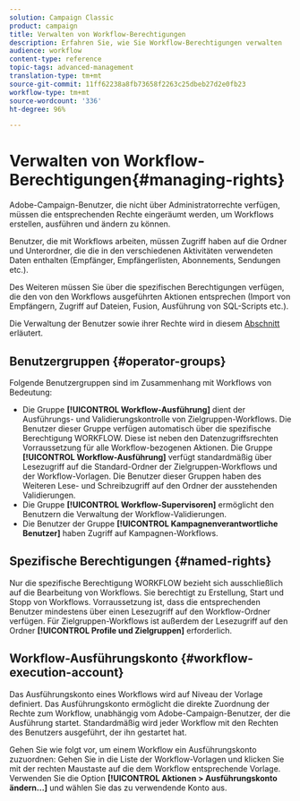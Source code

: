 ```yaml
---
solution: Campaign Classic
product: campaign
title: Verwalten von Workflow-Berechtigungen
description: Erfahren Sie, wie Sie Workflow-Berechtigungen verwalten
audience: workflow
content-type: reference
topic-tags: advanced-management
translation-type: tm+mt
source-git-commit: 11ff62238a8fb73658f2263c25dbeb27d2e0fb23
workflow-type: tm+mt
source-wordcount: '336'
ht-degree: 96%

---
```



# Verwalten von Workflow-Berechtigungen{#managing-rights}

Adobe-Campaign-Benutzer, die nicht über Administratorrechte verfügen, müssen die entsprechenden Rechte eingeräumt werden, um Workflows erstellen, ausführen und ändern zu können.

Benutzer, die mit Workflows arbeiten, müssen Zugriff haben auf die Ordner und Unterordner, die die in den verschiedenen Aktivitäten verwendeten Daten enthalten (Empfänger, Empfängerlisten, Abonnements, Sendungen etc.).

Des Weiteren müssen Sie über die spezifischen Berechtigungen verfügen, die den von den Workflows ausgeführten Aktionen entsprechen (Import von Empfängern, Zugriff auf Dateien, Fusion, Ausführung von SQL-Scripts etc.).

Die Verwaltung der Benutzer sowie ihrer Rechte wird in diesem [Abschnitt](../../platform/using/access-management.md) erläutert.

## Benutzergruppen {#operator-groups}

Folgende Benutzergruppen sind im Zusammenhang mit Workflows von Bedeutung:

* Die Gruppe **[!UICONTROL Workflow-Ausführung]** dient der Ausführungs- und Validierungskontrolle von Zielgruppen-Workflows. Die Benutzer dieser Gruppe verfügen automatisch über die spezifische Berechtigung WORKFLOW. Diese ist neben den Datenzugriffsrechten Vorraussetzung für alle Workflow-bezogenen Aktionen. Die Gruppe **[!UICONTROL Workflow-Ausführung]** verfügt standardmäßig über Lesezugriff auf die Standard-Ordner der Zielgruppen-Workflows und der Workflow-Vorlagen. Die Benutzer dieser Gruppen haben des Weiteren Lese- und Schreibzugriff auf den Ordner der ausstehenden Validierungen.
* Die Gruppe **[!UICONTROL Workflow-Supervisoren]** ermöglicht den Benutzern die Verwaltung der Workflow-Validierungen.
* Die Benutzer der Gruppe **[!UICONTROL Kampagnenverantwortliche Benutzer]** haben Zugriff auf Kampagnen-Workflows.

## Spezifische Berechtigungen {#named-rights}

Nur die spezifische Berechtigung WORKFLOW bezieht sich ausschließlich auf die Bearbeitung von Workflows. Sie berechtigt zu Erstellung, Start und Stopp von Workflows. Vorraussetzung ist, dass die entsprechenden Benutzer mindestens über einen Lesezugriff auf den Workflow-Ordner verfügen. Für Zielgruppen-Workflows ist außerdem der Lesezugriff auf den Ordner **[!UICONTROL Profile und Zielgruppen]** erforderlich.

## Workflow-Ausführungskonto {#workflow-execution-account}

Das Ausführungskonto eines Workflows wird auf Niveau der Vorlage definiert. Das Ausführungskonto ermöglicht die direkte Zuordnung der Rechte zum Workflow, unabhängig vom Adobe-Campaign-Benutzer, der die Ausführung startet. Standardmäßig wird jeder Workflow mit den Rechten des Benutzers ausgeführt, der ihn gestartet hat.

Gehen Sie wie folgt vor, um einem Workflow ein Ausführungskonto zuzuordnen: Gehen Sie in die Liste der Workflow-Vorlagen und klicken Sie mit der rechten Maustaste auf die dem Workflow entsprechende Vorlage. Verwenden Sie die Option **[!UICONTROL Aktionen > Ausführungskonto ändern...]** und wählen Sie das zu verwendende Konto aus.
